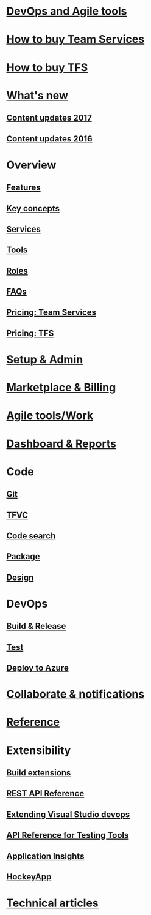 # [DevOps and Agile tools](devops-alm-overview.md)
# [How to buy Team Services](/docs/setup-admin/team-services/buy-basic-access-add-team-services-users)  
# [How to buy TFS](https://www.visualstudio.com/team-services/tfs-pricing/)
# [What's new](whats-new.md)  
## [Content updates 2017](content-updates/updates-2017.md)  
## [Content updates 2016](content-updates/updates-2016.md)   
# Overview
## [Features](alm-devops-features.md)
## [Key concepts](concepts.md)
## [Services](services.md)
## [Tools](tools.md)
## [Roles](roles.md)  
## [FAQs](faqs.md)
## [Pricing: Team Services](https://www.visualstudio.com/team-services/pricing/)
## [Pricing: TFS](https://www.visualstudio.com/team-services/tfs-pricing/)
# [Setup & Admin](/docs/setup-admin/get-started)  
# [Marketplace & Billing](/docs/marketplace/overview)
# [Agile tools/Work](/docs/work/overview)
# [Dashboard & Reports](/docs/report/overview)
# Code
## [Git](/docs/git/overview)
## [TFVC](/docs/tfvc/overview)
## [Code search](/docs/search/overview)
## [Package](/docs/package/overview)
## [Design](https://msdn.microsoft.com/library/57b85fsc.aspx)

# DevOps
## [Build & Release](/docs/build/overview)
## [Test](/docs/test/overview)
## [Deploy to Azure](/docs/build/apps/index#deploy-to-azure)
# [Collaborate & notifications](/docs/collaborate/overview)  

# [Reference](/docs/reference/overview)
# Extensibility
## [Build extensions](/docs/integrate/extensions/overview#extensions)
## [REST API Reference](/docs/integrate/api/overview)
## [Extending Visual Studio devops](https://msdn.microsoft.com/library/dd470570.aspx)
## [API Reference for Testing Tools](https://msdn.microsoft.com/library/dd465178.aspx)
## [Application Insights](https://azure.microsoft.com/documentation/services/application-insights)
## [HockeyApp](marketplace/get-hockeyapp.md)

# [Technical articles](http://visualstudio.com/articles/overview)


